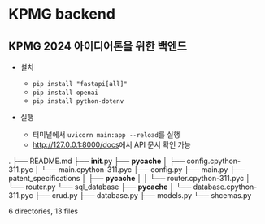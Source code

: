 # KPMG backend
KPMG 2024 아이디어톤을 위한 백엔드
---
- 설치
    - `pip install "fastapi[all]"`
    - `pip install openai`
    - `pip install python-dotenv`

- 실행
    - 터미널에서 `uvicorn main:app --reload`를 실행
    - <http://127.0.0.1:8000/docs>에서 API 문서 확인 가능


.
├── README.md
├── __init__.py
├── __pycache__
│   ├── config.cpython-311.pyc
│   └── main.cpython-311.pyc
├── config.py
├── main.py
├── patent_specifications
│   ├── __pycache__
│   │   └── router.cpython-311.pyc
│   └── router.py
└── sql_database
    ├── __pycache__
    │   └── database.cpython-311.pyc
    ├── crud.py
    ├── database.py
    ├── models.py
    └── shcemas.py

6 directories, 13 files